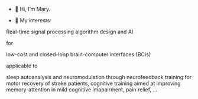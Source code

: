 - 👋 Hi, I’m Mary.

- 💞️ My interests: 


Real-time signal processing algorithm design and AI 


for 


low-cost and closed-loop brain-computer interfaces (BCIs)



applicable to



sleep autoanalysis and neuromodulation through neurofeedback training 
for motor recovery of stroke patients, cognitive training aimed at improving memory-attention in mild cognitive imapairment, pain relief, ... 
